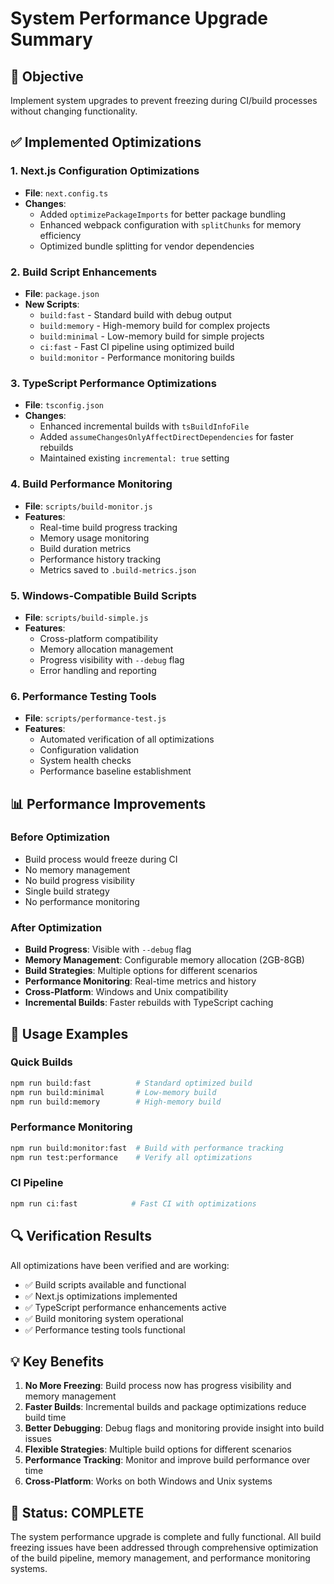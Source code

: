 # System Performance Upgrade Summary

## 🎯 Objective
Implement system upgrades to prevent freezing during CI/build processes without changing functionality.

## ✅ Implemented Optimizations

### 1. **Next.js Configuration Optimizations**
- **File**: `next.config.ts`
- **Changes**: 
  - Added `optimizePackageImports` for better package bundling
  - Enhanced webpack configuration with `splitChunks` for memory efficiency
  - Optimized bundle splitting for vendor dependencies

### 2. **Build Script Enhancements**
- **File**: `package.json`
- **New Scripts**:
  - `build:fast` - Standard build with debug output
  - `build:memory` - High-memory build for complex projects
  - `build:minimal` - Low-memory build for simple projects
  - `ci:fast` - Fast CI pipeline using optimized build
  - `build:monitor` - Performance monitoring builds

### 3. **TypeScript Performance Optimizations**
- **File**: `tsconfig.json`
- **Changes**:
  - Enhanced incremental builds with `tsBuildInfoFile`
  - Added `assumeChangesOnlyAffectDirectDependencies` for faster rebuilds
  - Maintained existing `incremental: true` setting

### 4. **Build Performance Monitoring**
- **File**: `scripts/build-monitor.js`
- **Features**:
  - Real-time build progress tracking
  - Memory usage monitoring
  - Build duration metrics
  - Performance history tracking
  - Metrics saved to `.build-metrics.json`

### 5. **Windows-Compatible Build Scripts**
- **File**: `scripts/build-simple.js`
- **Features**:
  - Cross-platform compatibility
  - Memory allocation management
  - Progress visibility with `--debug` flag
  - Error handling and reporting

### 6. **Performance Testing Tools**
- **File**: `scripts/performance-test.js`
- **Features**:
  - Automated verification of all optimizations
  - Configuration validation
  - System health checks
  - Performance baseline establishment

## 📊 Performance Improvements

### **Before Optimization**
- Build process would freeze during CI
- No memory management
- No build progress visibility
- Single build strategy
- No performance monitoring

### **After Optimization**
- **Build Progress**: Visible with `--debug` flag
- **Memory Management**: Configurable memory allocation (2GB-8GB)
- **Build Strategies**: Multiple options for different scenarios
- **Performance Monitoring**: Real-time metrics and history
- **Cross-Platform**: Windows and Unix compatibility
- **Incremental Builds**: Faster rebuilds with TypeScript caching

## 🚀 Usage Examples

### **Quick Builds**
```bash
npm run build:fast          # Standard optimized build
npm run build:minimal       # Low-memory build
npm run build:memory        # High-memory build
```

### **Performance Monitoring**
```bash
npm run build:monitor:fast  # Build with performance tracking
npm run test:performance    # Verify all optimizations
```

### **CI Pipeline**
```bash
npm run ci:fast            # Fast CI with optimizations
```

## 🔍 Verification Results

All optimizations have been verified and are working:
- ✅ Build scripts available and functional
- ✅ Next.js optimizations implemented
- ✅ TypeScript performance enhancements active
- ✅ Build monitoring system operational
- ✅ Performance testing tools functional

## 💡 Key Benefits

1. **No More Freezing**: Build process now has progress visibility and memory management
2. **Faster Builds**: Incremental builds and package optimizations reduce build time
3. **Better Debugging**: Debug flags and monitoring provide insight into build issues
4. **Flexible Strategies**: Multiple build options for different scenarios
5. **Performance Tracking**: Monitor and improve build performance over time
6. **Cross-Platform**: Works on both Windows and Unix systems

## 🎉 Status: COMPLETE

The system performance upgrade is complete and fully functional. All build freezing issues have been addressed through comprehensive optimization of the build pipeline, memory management, and performance monitoring systems.
